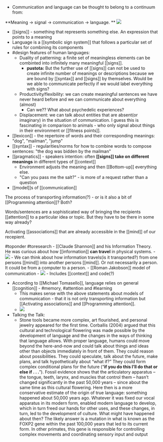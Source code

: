 - Communication and language can be thought to belong to a continuum from:

**Meaning -> signal -> communication -> language.
**
![](https://firebasestorage.googleapis.com/v0/b/firescript-577a2.appspot.com/o/imgs%2Fapp%2Fpustota%2FHo6gtIhMKt.png?alt=media&token=401196c5-335b-4e6d-acea-77897550cc65)
- [[signs]] - something that represents something else. An expression that points to a meaning
- Language is a [[symbolic sign system]] that follows a particular set of rules for combining its components
- #design features of human languages:
    - Duality of patterning: a finite set of meaningless elements can be combinted into infinitely many meaningful [[signs]].
        - **pustota:** But the further use of [[signs]] can not be used to create infinite number of meanings or descriptions because we are bound by [[syntax]] and [[signs]] by themselves. Would be we able to communicate perfectly if we would label everything with signs?
    - Productivity/flexibility: we can create meaningful sentences we have never heard before and we can communicate about everything (almost)
        - Can we?? What about psychedelic experiences?
    - Displacement: we can talk about entities that are absent(or imaginary) in the situation of communication. I guess this is fascinating in comparison to animals - who only signal about things in their environment or [[fitness points]].
- [[lexicon]] - the repertoire of words and their corresponding meanings: "dog", "mailman", "jump"
- [[syntax]] - regularities/norms for how to combine words to compose sentences: "the dog was bidden by the mailman"
- [[pragmatics]] - speakers intention: often **[[signs]] take on different meanings** in different types of [[context]]
    - Environment adjusts the meaning and then [[Bottom-up]] everything else.
    - "Can you pass me the salt?" - is more of a request rather than a question
- [[model]]s of [[communication]]

The process of transporting information(?) - or is it also a bit of [[Programming attention]]? Both?

Words/sentences are a sophisticated way of bringing the recipients [[attention]] to a particular idea or topic. But they have to be there in some way already?

Activating [[associations]] that are already accessible in the [[mind]] of our recepient.

#toponder #toresearch
    - [[Claude Shannon]] and his Information Theory. He was curious about how [[information]] **can travel** in physical systems.
        - ![](https://firebasestorage.googleapis.com/v0/b/firescript-577a2.appspot.com/o/imgs%2Fapp%2Fpustota%2F1sXqdSAhe8.png?alt=media&token=c977862e-14a0-43a2-8986-87485c7439f5)
        - We can think about how information travels(is it transported?) from one persons [[mind]] into another persons [[mind]]. Or not necessarily a person. It could be from a computer to a person.
    - [[Roman Jakobson]] model of communication
        - ![](https://firebasestorage.googleapis.com/v0/b/firescript-577a2.appspot.com/o/imgs%2Fapp%2Fpustota%2FaRfGmMKqb2.png?alt=media&token=88f3883e-92c9-41ad-bb65-bae6e3d5acb5)
        - Includes [[context]] and code(?)
- According to [[Michael Tomasello]], language relies on general [[cognition]] - #memory, #attention and #learning
    - This makes sense with the above statements about models of communication - that it is not only transporting information but [[Activating associations]] and [[Programming attention]].
    - ![](https://firebasestorage.googleapis.com/v0/b/firescript-577a2.appspot.com/o/imgs%2Fapp%2Fpustota%2F0jkEEy7Pbb.png?alt=media&token=1f46f52e-d276-4e75-8d4b-27bb0119555c)
- Talking the Talk:
    - Stone tools became more complex, art flourished, and personal jewelry
appeared for the first time. Corballis (2004) argued that this cultural and technological flowering was made possible by the development of language and the changes in the ways of thinking that language allows. With proper language, humans could move beyond the here-and-now and could talk about things and ideas other than objects immediately in front of them. They could reason about possibilities. They could speculate, talk about the future, make plans, and talk hypothetically about “what if?” They could form complex conditional plans for the future (“**if you do this I’ll do that or else if . . .**”). Fossil evidence shows that the articulatory apparatus – the tongue, teeth, larynx, and muscles that control them – hasn’t changed significantly in the past 50,000 years – since about the same time as this cultural flowering. Here then is a more conservative estimate of the origin of true language: something happened about 50,000 years ago. Whatever it was fixed our vocal apparatus in its modern form, enabled modern language to develop, which in turn freed our hands for other uses, and these changes, in turn, led to the development of culture. What might have happened about then? The likely answer
is a mutation in what is known as the FOXP2 gene within the past 100,000 years that led to its current form. In other primates, this gene is responsible for controlling complex movements and coordinating sensory input and output
